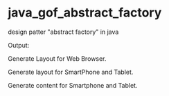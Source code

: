 # java_gof_abstract_factory
design patter "abstract factory" in java

Output:

Generate Layout for Web Browser.

Generate layout for SmartPhone and Tablet.


Generate content for Smartphone and Tablet.
